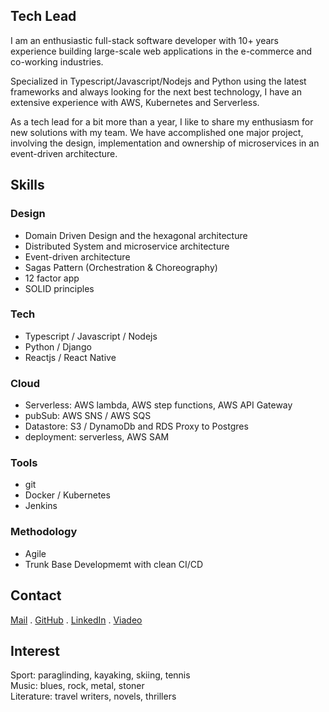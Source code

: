 ## Tech Lead

I am an enthusiastic full-stack software developer with 10+ years experience building large-scale web applications in the e-commerce and co-working industries.

Specialized in Typescript/Javascript/Nodejs and Python using the latest frameworks and always looking for the next best technology, I have an extensive experience with AWS, Kubernetes and Serverless.

As a tech lead for a bit more than a year, I like to share my enthusiasm for new solutions with my team. We have accomplished one major project, involving the design, implementation and ownership of microservices in an event-driven architecture.

## Skills

### Design

- Domain Driven Design and the hexagonal architecture
- Distributed System and microservice architecture
- Event-driven architecture
- Sagas Pattern (Orchestration & Choreography)
- 12 factor app
- SOLID principles

### Tech

- Typescript / Javascript / Nodejs
- Python / Django
- Reactjs / React Native

### Cloud

- Serverless: AWS lambda, AWS step functions, AWS API Gateway
- pubSub: AWS SNS / AWS SQS
- Datastore: S3 / DynamoDb and RDS Proxy to Postgres
- deployment: serverless, AWS SAM

### Tools

- git
- Docker / Kubernetes
- Jenkins

### Methodology

- Agile
- Trunk Base Developmemt with clean CI/CD

## Contact

[Mail](mailto:bertrand.svetchine@gmail.com) . 
[GitHub](https://github.com/bsvetchine) . 
[LinkedIn](https://www.linkedin.com/in/bsvetchine/) . 
[Viadeo](http://www.viadeo.com/p/0021qvm6u00hzdap)

## Interest

Sport: paraglinding, kayaking, skiing, tennis<br>
Music: blues, rock, metal, stoner<br>
Literature: travel writers, novels, thrillers<br>
